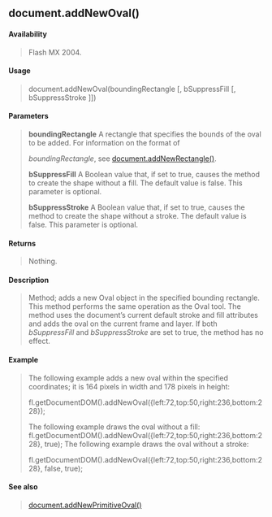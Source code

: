 ## document.addNewOval()

#### Availability

> Flash MX 2004.

#### Usage

> document.addNewOval(boundingRectangle \[, bSuppressFill \[, bSuppressStroke \]\])

#### Parameters

> **boundingRectangle** A rectangle that specifies the bounds of the oval to be added. For information on the format of
>
> *boundingRectangle*, see [document.addNewRectangle()](#_bookmark128).
>
> **bSuppressFill** A Boolean value that, if set to true, causes the method to create the shape without a fill. The default value is false. This parameter is optional.
>
> **bSuppressStroke** A Boolean value that, if set to true, causes the method to create the shape without a stroke. The default value is false. This parameter is optional.

#### Returns

> Nothing.

#### Description

> Method; adds a new Oval object in the specified bounding rectangle. This method performs the same operation as the Oval tool. The method uses the document’s current default stroke and fill attributes and adds the oval on the current frame and layer. If both *bSuppressFill* and *bSuppressStroke* are set to true, the method has no effect.

#### Example

> The following example adds a new oval within the specified coordinates; it is 164 pixels in width and 178 pixels in height:
>
> fl.getDocumentDOM().addNewOval({left:72,top:50,right:236,bottom:228});
>
> The following example draws the oval without a fill: fl.getDocumentDOM().addNewOval({left:72,top:50,right:236,bottom:228}, true); The following example draws the oval without a stroke:
>
> fl.getDocumentDOM().addNewOval({left:72,top:50,right:236,bottom:228}, false, true);

#### See also

> [document.addNewPrimitiveOval()](#document.addNewPrimitiveOval())

<span id="document.addNewPrimitiveOval()" class="anchor"></span>
